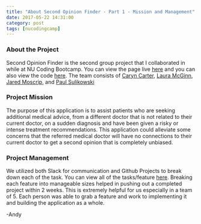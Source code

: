```yaml
---
title: "About Second Opinion Finder - Part 1 - Mission and Management"
date: 2017-05-22 14:31:00
category: post
tags: [nucodingcamp]
---
```


### About the Project
Second Opinion Finder is the second group project that I collaborated in while at NU Coding Bootcamp. You can view the page live [here](http://secondopinionfinder.herokuapp.com) and you can also view the code [here](https://github.com/ahang/secondOpinion). The team consists of [Caryn Carter](https://github.com/Caryndcarter), [Laura McGinn](https://github.com/LauraMcG), [Jared Moscrip](https://github.com/1jared123), and [Paul Sulikowski](https://github.com/psulikow)

### Project Mission
The purpose of this application is to assist patients who are seeking additional medical advice, from a different doctor that is not related to their current doctor, on a sudden diagnosis and have been given a risky or intense treatment recommendations. This application could alleviate some concerns that the referred medical doctor will have no connections to their current doctor to get a second opinion that is completely unbiased. 

### Project Management
We utilized both Slack for communication and Github Projects to break down each of the task. You can view all of the tasks/feature [here](https://github.com/ahang/secondOpinion/projects/1). Breaking each feature into manageable sizes helped in pushing out a completed project within 2 weeks. This is extremely helpful for us especially in a team of 5. Each person was able to grab a feature and work to implementing it and building the application as a whole. 

-Andy